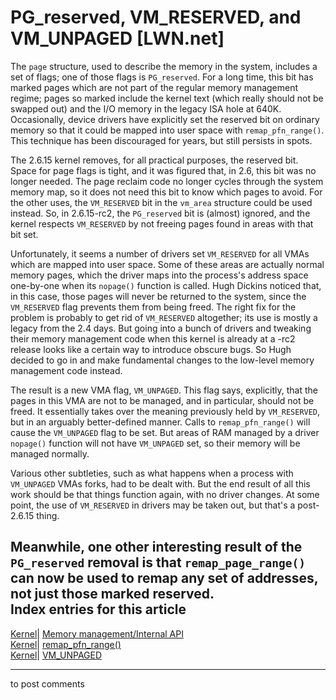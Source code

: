 # PG_reserved, VM_RESERVED, and VM_UNPAGED [LWN.net]

The `page` structure, used to describe the memory in the system, includes a set of flags; one of those flags is `PG_reserved`. For a long time, this bit has marked pages which are not part of the regular memory management regime; pages so marked include the kernel text (which really should not be swapped out) and the I/O memory in the legacy ISA hole at 640K. Occasionally, device drivers have explicitly set the reserved bit on ordinary memory so that it could be mapped into user space with `remap_pfn_range()`. This technique has been discouraged for years, but still persists in spots. 

The 2.6.15 kernel removes, for all practical purposes, the reserved bit. Space for page flags is tight, and it was figured that, in 2.6, this bit was no longer needed. The page reclaim code no longer cycles through the system memory map, so it does not need this bit to know which pages to avoid. For the other uses, the `VM_RESERVED` bit in the `vm_area` structure could be used instead. So, in 2.6.15-rc2, the `PG_reserved` bit is (almost) ignored, and the kernel respects `VM_RESERVED` by not freeing pages found in areas with that bit set. 

Unfortunately, it seems a number of drivers set `VM_RESERVED` for all VMAs which are mapped into user space. Some of these areas are actually normal memory pages, which the driver maps into the process's address space one-by-one when its `nopage()` function is called. Hugh Dickins noticed that, in this case, those pages will never be returned to the system, since the `VM_RESERVED` flag prevents them from being freed. The right fix for the problem is probably to get rid of `VM_RESERVED` altogether; its use is mostly a legacy from the 2.4 days. But going into a bunch of drivers and tweaking their memory management code when this kernel is already at a -rc2 release looks like a certain way to introduce obscure bugs. So Hugh decided to go in and make fundamental changes to the low-level memory management code instead. 

The result is a new VMA flag, `VM_UNPAGED`. This flag says, explicitly, that the pages in this VMA are not to be managed, and in particular, should not be freed. It essentially takes over the meaning previously held by `VM_RESERVED`, but in an arguably better-defined manner. Calls to `remap_pfn_range()` will cause the `VM_UNPAGED` flag to be set. But areas of RAM managed by a driver `nopage()` function will not have `VM_UNPAGED` set, so their memory will be managed normally. 

Various other subtleties, such as what happens when a process with `VM_UNPAGED` VMAs forks, had to be dealt with. But the end result of all this work should be that things function again, with no driver changes. At some point, the use of `VM_RESERVED` in drivers may be taken out, but that's a post-2.6.15 thing. 

Meanwhile, one other interesting result of the `PG_reserved` removal is that `remap_page_range()` can now be used to remap any set of addresses, not just those marked reserved.  
Index entries for this article  
---  
[Kernel](/Kernel/Index)| [Memory management/Internal API](/Kernel/Index#Memory_management-Internal_API)  
[Kernel](/Kernel/Index)| [remap_pfn_range()](/Kernel/Index#remap_pfn_range)  
[Kernel](/Kernel/Index)| [VM_UNPAGED](/Kernel/Index#VM_UNPAGED)  
  


* * *

to post comments 
